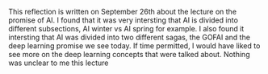 This reflection is written on September 26th about the lecture on the promise of AI. I found that it was very intersting that AI is divided into different subsections, AI winter vs AI spring for example. I also found it intersting that AI was divided into two different sagas, the GOFAI and the deep learning promise we see today. If time permitted, I would have liked to see more on the deep learning concepts that were talked about. Nothing was unclear to me this lecture
